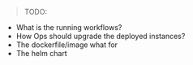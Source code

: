 > TODO: 
- What is the running workflows?
- How Ops should upgrade the deployed instances?
- The dockerfile/image what for
- The helm chart